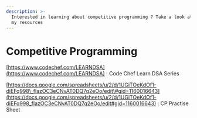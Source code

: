 ```yaml
---
description: >-
  Interested in learning about competitive programming ? Take a look at some of
  my resources
---
```


# Competitive Programming

[https://www.codechef.com/LEARNDSA](https://www.codechef.com/LEARNDSA) : Code Chef Learn DSA Series

[https://docs.google.com/spreadsheets/u/2/d/1UGiTOeKdOf1-diEFq998\_flazOC3eCNvAT0DQ7q2eOo/edit\#gid=1160016643](https://docs.google.com/spreadsheets/u/2/d/1UGiTOeKdOf1-diEFq998_flazOC3eCNvAT0DQ7q2eOo/edit#gid=1160016643)  : CP Practise Sheet



